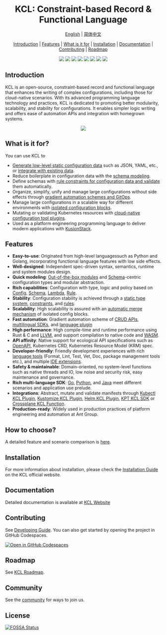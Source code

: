 <h1 align="center">KCL: Constraint-based Record & Functional Language</h1>

<p align="center">
<a href="./README.md">English</a> | <a href="./README-zh.md">简体中文</a>
</p>
<p align="center">
<a href="#introduction">Introduction</a> | <a href="#features">Features</a> | <a href="#what-is-it-for">What is it for</a> | <a href="#installation">Installation</a> | <a href="#documentation">Documentation</a> | <a href="#contributing">Contributing</a> | <a href="#roadmap">Roadmap</a>
</p>

<p align="center">
  <img src="https://github.com/kcl-lang/kcl/workflows/release/badge.svg">
  <img src="https://img.shields.io/badge/PRs-welcome-brightgreen.svg?style=flat-square">
  <img src="https://coveralls.io/repos/github/kcl-lang/kcl/badge.svg">
  <img src="https://img.shields.io/github/release/kcl-lang/kcl.svg">
  <img src="https://img.shields.io/github/license/kcl-lang/kcl.svg">
  <a href="https://www.bestpractices.dev/projects/7867"><img src="https://www.bestpractices.dev/projects/7867/badge"></a>
  <img src="https://img.shields.io/github/downloads/kcl-lang/kcl/total?label=Github%20downloads&logo=github">
  <img src="https://app.fossa.com/api/projects/git%2Bgithub.com%2Fkcl-lang%2Fkcl.svg?type=shield">
</p>

## Introduction

KCL is an open-source, constraint-based record and functional language that enhances the writing of complex configurations, including those for cloud-native scenarios. With its advanced programming language technology and practices, KCL is dedicated to promoting better modularity, scalability, and stability for configurations. It enables simpler logic writing and offers ease of automation APIs and integration with homegrown systems.

<p align="center">
  <img src="https://kcl-lang.io/img/registry-and-ide.png">
</p>

## What is it for?

You can use KCL to

+ [Generate low-level static configuration data](https://kcl-lang.io/docs/user_docs/guides/configuration) such as JSON, YAML, etc., or [integrate with existing data](https://kcl-lang.io/docs/user_docs/guides/data-integration).
+ Reduce boilerplate in configuration data with the [schema modeling](https://kcl-lang.io/docs/user_docs/guides/schema-definition).
+ Define schemas with [rule constraints for configuration data and validate](https://kcl-lang.io/docs/user_docs/guides/validation) them automatically.
+ Organize, simplify, unify and manage large configurations without side effects through [gradient automation schemes and GitOps](https://kcl-lang.io/docs/user_docs/guides/automation).
+ Manage large configurations in a scalable way for different environments with [isolated configuration blocks](https://kcl-lang.io/docs/reference/lang/tour#config-operations).
+ Mutating or validating Kubernetes resources with [cloud-native configuration tool plugins](https://kcl-lang.io/docs/user_docs/guides/working-with-k8s/).
+ Used as a platform engineering programming language to deliver modern applications with [KusionStack](https://kusionstack.io).

## Features

+ **Easy-to-use**: Originated from high-level languages ​​such as Python and Golang, incorporating functional language features with low side effects.
+ **Well-designed**: Independent spec-driven syntax, semantics, runtime and system modules design.
+ **Quick modeling**: [Out-of-the-box modules](https://artifacthub.io/packages/search?org=kcl&sort=relevance&page=1) and [Schema](https://kcl-lang.io/docs/reference/lang/tour#schema)-centric configuration types and modular abstraction.
+ **Rich capabilities**: Configuration with type, logic and policy based on [Config](https://kcl-lang.io/docs/reference/lang/tour#config-operations), [Schema](https://kcl-lang.io/docs/reference/lang/tour#schema), [Lambda](https://kcl-lang.io/docs/reference/lang/tour#function), [Rule](https://kcl-lang.io/docs/reference/lang/tour#rule).
+ **Stability**: Configuration stability is achieved through a [static type system](https://kcl-lang.io/docs/reference/lang/tour/#type-system), [constraints](https://kcl-lang.io/docs/reference/lang/tour/#validation), and [rules](https://kcl-lang.io/docs/reference/lang/tour#rule).
+ **Scalability**: High scalability is assured with an [automatic merge mechanism](https://kcl-lang.io/docs/reference/lang/tour/#-operators-1) of isolated config blocks.
+ **Fast automation**: Gradient automation scheme of [CRUD APIs](https://kcl-lang.io/docs/reference/lang/tour/#kcl-cli-variable-override), [multilingual SDKs](https://kcl-lang.io/docs/reference/xlang-api/overview), and [language plugin](https://github.com/kcl-lang/kcl-plugin)
+ **High performance**: High compile-time and runtime performance using Rust & C and [LLVM](https://llvm.org/), and support compilation to native code and [WASM](https://webassembly.org/).
+ **API affinity**: Native support for ecological API specifications such as [OpenAPI](https://github.com/kcl-lang/kcl-openapi), Kubernetes CRD, Kubernetes Resource Model (KRM) spec.
+ **Developer-friendly**: Friendly development experiences with rich [language tools](https://kcl-lang.io/docs/tools/cli/kcl/) (Format, Lint, Test, Vet, Doc, package management tools etc.), and multiple [IDE extensions](https://kcl-lang.io/docs/tools/Ide/).
+ **Safety & maintainable**: Domain-oriented, no system-level functions such as native threads and IO, low noise and security risk, easy maintenance and governance.
+ **Rich multi-language SDK**: [Go](https://github.com/kcl-lang/kcl-go), [Python](https://github.com/kcl-lang/kcl-py), and [Java](https://github.com/kcl-lang/kcl-java) meet different scenarios and application use prelude.
+ **Integrations**: Abstract, mutate and validate manifests through [Kubectl KCL Plugin](https://github.com/kcl-lang/kubectl-kcl), [Kustomize KCL Plugin](https://github.com/kcl-lang/kustomize-kcl), [Helm KCL Plugin](https://github.com/kcl-lang/helm-kcl), [KPT KCL SDK](https://github.com/kcl-lang/kpt-kcl) or [Crossplane KCL Function](https://github.com/kcl-lang/crossplane-kcl).
+ **Production-ready**: Widely used in production practices of platform engineering and automation at Ant Group.

## How to choose?

A detailed feature and scenario comparison is [here](https://kcl-lang.io/docs/user_docs/getting-started/intro).

## Installation

For more information about installation, please check the [Installation Guide](https://kcl-lang.io/docs/user_docs/getting-started/install/) on the KCL official website.

## Documentation

Detailed documentation is available at [KCL Website](https://kcl-lang.io/)

## Contributing

See [Developing Guide](./docs/dev_guide/1.about_this_guide.md). You can also get started by opening the project in GitHub Codespaces.

[![Open in GitHub Codespaces](https://github.com/codespaces/badge.svg)](https://codespaces.new/kcl-lang/kcl)

## Roadmap

See [KCL Roadmap](https://github.com/kcl-lang/kcl/issues/882).

## Community

See the [community](https://github.com/kcl-lang/community) for ways to join us.

## License

[![FOSSA Status](https://app.fossa.com/api/projects/git%2Bgithub.com%2Fkcl-lang%2Fkcl.svg?type=large)](https://app.fossa.com/projects/git%2Bgithub.com%2Fkcl-lang%2Fkcl?ref=badge_large)
